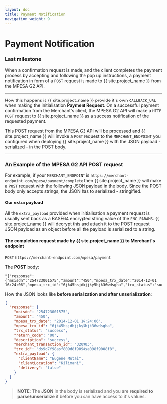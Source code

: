 ```yaml
---
layout: doc
title: Payment Notification
navigation_weight: 9
---
```


# Payment Notification

### Last milestone

When a confirmation request is made, and the client completes the payment process by accepting and
following the pop up instructions, a payment notification in form of a `POST` request is made to
{{ site.project_name }} from the MPESA G2 API.

---

How this happens is {{ site.project_name }} provide it's own `CALLBACK_URL` when making the
initialisation __Payment Request__. On a successful payment confirmation from the Merchant's client,
the MPESA G2 API will make a `HTTP POST` request to {{ site.project_name }} as a success notification
of the requested payment.

This POST request from the MPESA G2 API will be processed and {{ site.project_name }} will invoke a
`POST` request to the `MERCHANT_ENDPOINT` you configured when deploying {{ site.project_name }} with
the JSON payload - serialized - in the POST body.

---

### An Example of the MPESA G2 API POST request

For example, if your `MERCHANT_ENDPOINT` is `https://merchant-endpoint.com/mpesa/payment/complete`
then {{ site.project_name }} will make a `POST` request with the following JSON payload in the body.
Since the POST body only accepts strings, the JSON has to serialized - stringified.

#### Our extra payload

All the `extra_payload` provided when initialisation a payment request is usually sent back as a
BASE64 encrypted string value of the `ENC_PARAMS`. {{ site.project_name }} will decrypt this and
attach it to the POST request JSON payload as an object before all the payload is serialized to a
string.

#### The completion request made by {{ site.project_name }} to Merchant's endpoint

`POST` `https://merchant-endpoint.com/mpesa/payment`

The __POST__ body:

```text
"{"response":{"msisdn":"254723001575","amount":"450","mpesa_trx_date":"2014-12-01 16:24:06","mpesa_trx_id":"6jk45hsjdhjjky5hjk36wdsgha","trx_status":"success","return_code":"00","description":"success","merchant_transaction_id":"320903","trx_id":"ds9d7f98asf809d8f9098sa098f9008f8"}}"
```

How the JSON looks like __before serialization and after unserialization__:

```json
{
  "response": {
    "msisdn": "254723001575",
    "amount": "450",
    "mpesa_trx_date": "2014-12-01 16:24:06",
    "mpesa_trx_id": "6jk45hsjdhjjky5hjk36wdsgha",
    "trx_status": "success",
    "return_code": "00",
    "description": "success",
    "merchant_transaction_id": "320903",
    "trx_id": "ds9d7f98asf809d8f9098sa098f9008f8",
    "extra_payload": {
      "clientName": "Eugene Mutai",
      "clientLocation": "Kilimani",
      "delivery": "false"
    }
  }
}
```

> __NOTE__: The __JSON__ in the body is serialized and you are __required to parse/unserialize__ it before you can have
access to it's values.
